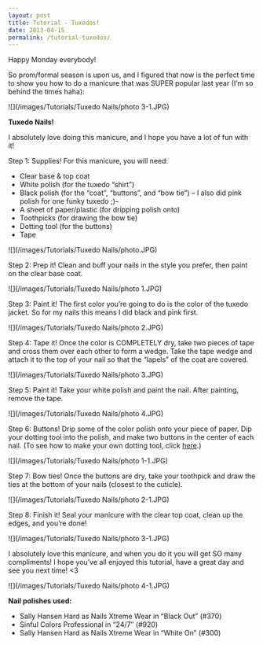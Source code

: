 ```yaml
---
layout: post
title: Tutorial - Tuxedos!
date: 2013-04-15
permalink: /tutorial-tuxedos/
---
```


Happy Monday everybody!

So prom/formal season is upon us, and I figured that now is the perfect time to show you how to do a manicure that was SUPER popular last year (I’m so behind the times haha):

![](/images/Tutorials/Tuxedo Nails/photo 3-1.JPG)

**Tuxedo Nails!**

I absolutely love doing this manicure, and I hope you have a lot of fun with it!

Step 1: Supplies! For this manicure, you will need:

- Clear base & top coat
- White polish (for the tuxedo “shirt”)
- Black polish (for the “coat”, “buttons”, and “bow tie”)
– I also did pink polish for one funky tuxedo ;)–
- A sheet of paper/plastic (for dripping polish onto)
- Toothpicks (for drawing the bow tie)
- Dotting tool (for the buttons)
- Tape

![](/images/Tutorials/Tuxedo Nails/photo.JPG)

Step 2: Prep it! Clean and buff your nails in the style you prefer, then paint on the clear base coat.

![](/images/Tutorials/Tuxedo Nails/photo 1.JPG)

Step 3: Paint it! The first color you’re going to do is the color of the tuxedo jacket. So for my nails this means I did black and pink first.

![](/images/Tutorials/Tuxedo Nails/photo 2.JPG)

Step 4: Tape it! Once the color is COMPLETELY dry, take two pieces of tape and cross them over each other to form a wedge. Take the tape wedge and attach it to the top of your nail so that the “lapels” of the coat are covered.

![](/images/Tutorials/Tuxedo Nails/photo 3.JPG)

Step 5: Paint it! Take your white polish and paint the nail. After painting, remove the tape.

![](/images/Tutorials/Tuxedo Nails/photo 4.JPG)

Step 6: Buttons! Drip some of the color polish onto your piece of paper. Dip your dotting tool into the polish, and make two buttons in the center of each nail. (To see how to make your own dotting tool, click [here](/tutorial-polka-dots/).)

![](/images/Tutorials/Tuxedo Nails/photo 1-1.JPG)

Step 7: Bow ties! Once the buttons are dry, take your toothpick and draw the ties at the bottom of your nails (closest to the cuticle).

![](/images/Tutorials/Tuxedo Nails/photo 2-1.JPG)

Step 8: Finish it! Seal your manicure with the clear top coat, clean up the edges, and you’re done!

![](/images/Tutorials/Tuxedo Nails/photo 3-1.JPG)

I absolutely love this manicure, and when you do it you will get SO many compliments! I hope you’ve all enjoyed this tutorial, have a great day and see you next time! <3

![](/images/Tutorials/Tuxedo Nails/photo 4-1.JPG)

**Nail polishes used:**

- Sally Hansen Hard as Nails Xtreme Wear in “Black Out” (#370)
- Sinful Colors Professional in “24/7″ (#920)
- Sally Hansen Hard as Nails Xtreme Wear in “White On” (#300)